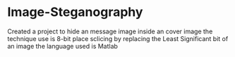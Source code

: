 # Image-Steganography
Created a project to hide an message image inside an cover image   the technique use is 8-bit place sclicing by replacing the Least Significant bit of an image the language used is Matlab 
